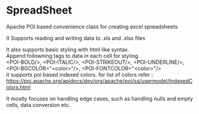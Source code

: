 # SpreadSheet
Apache POI based convenience class for creating excel spreadsheets

It Supports reading and writing data to .xls and .xlsx files

It also supports basic styling with html like syntax.<br/>
Append followning tags to data in each cell for styling.<br/>
&lt;POI-BOLD/&gt;, &lt;POI-ITALIC/&gt;, &lt;POI-STRIKEOUT/&gt;, &lt;POI-UNDERLINE/&gt;, &lt;POI-BGCOLOR="&lt;color&gt;"/&gt;, &lt;POI-FONTCOLOR="&lt;color&gt;"/&gt;<br/>
it supports poi based indexed colors. for list of colors refer : https://poi.apache.org/apidocs/dev/org/apache/poi/ss/usermodel/IndexedColors.html

It mostly focuses on handling edge cases, such as handling nulls and empty cells, data conversion etc.
